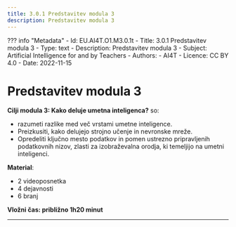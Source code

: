 ```yaml
---
title: 3.0.1 Predstavitev modula 3
description: Predstavitev modula 3
---
```

??? info "Metadata"
    - Id: EU.AI4T.O1.M3.0.1t
    - Title: 3.0.1 Predstavitev modula 3
    - Type: text
    - Description: Predstavitev modula 3
    - Subject: Artificial Intelligence for and by Teachers
    - Authors:
        - AI4T 
    - Licence: CC BY 4.0
    - Date: 2022-11-15


# Predstavitev modula 3

**Cilji modula 3: Kako deluje umetna inteligenca?** so:

- razumeti razlike med več vrstami umetne inteligence.
- Preizkusiti, kako delujejo strojno učenje in nevronske mreže.
- Opredeliti ključno mesto podatkov in pomen ustrezno pripravljenih podatkovnih nizov, zlasti za izobraževalna orodja, ki temeljijo na umetni inteligenci.

**Material**:

- 2 videoposnetka
- 4 dejavnosti
- 6 branj

**Vložni čas: približno 1h20 minut**

---
